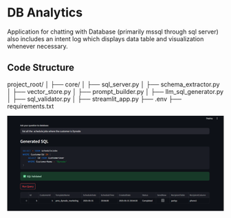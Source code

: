 # DB Analytics
Application for chatting with Database (primarily mssql through sql server) also includes an intent log which displays data table and visualization whenever necessary.
## Code Structure

project_root/
│
├── core/
│   ├── sql_server.py
│   ├── schema_extractor.py
│   ├── vector_store.py
│   ├── prompt_builder.py
│   ├── llm_sql_generator.py
│   ├── sql_validator.py
│
├── streamlit_app.py
├── .env
├── requirements.txt


![alt text](resources\image.png)